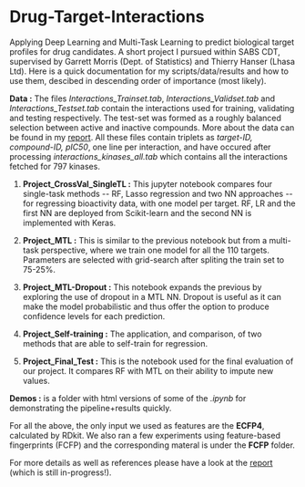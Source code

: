 # Drug-Target-Interactions
Applying Deep Learning and Multi-Task Learning to predict biological target profiles for drug candidates. A short project I pursued within SABS CDT, supervised by Garrett Morris (Dept. of Statistics) and Thierry Hanser (Lhasa Ltd). Here is a quick documentation for my scripts/data/results and how to use them, descibed in descending order of importance (most likely).

**Data :** The files _Interactions_Trainset.tab_, _Interactions_Validset.tab_ and _Interactions_Testset.tab_ contain the interactions used for training, validating and testing respectively. The test-set was formed as a roughly balanced selection between active and inactive compounds. More about the data can be found in my [report](https://github.com/giorkala/Drug-Target-Interactions/blob/master/Presentations/document.pdf). All these files contain triplets as _target-ID, compound-ID, pIC50_, one line per interaction, and have occured after processing _interactions_kinases_all.tab_ which contains all the interactions fetched for 797 kinases. 

  1. **Project_CrossVal_SingleTL :** This jupyter notebook compares four single-task methods -- RF, Lasso regression and two NN approaches -- for regressing bioactivity data, with one model per target. RF, LR and the first NN are deployed from Scikit-learn and the second NN is implemented with Keras.

  2. **Project_MTL :** This is similar to the previous notebook but from a multi-task perspective, where we train one model for all the 110 targets. Parameters are selected with grid-search after spliting the train set to 75-25%.

  3. **Project_MTL-Dropout :** This notebook expands the previous by exploring the use of dropout in a MTL NN. Dropout is useful as it can make the model probabilistic and thus offer the option to produce confidence levels for each prediction.

  4. **Project_Self-training :** The application, and comparison, of two methods that are able to self-train for regression.

  5. **Project_Final_Test :** This is the notebook used for the final evaluation of our project. It compares RF with MTL on their ability to impute new values. 

**Demos :** is a folder with html versions of some of the *.ipynb* for demonstrating the pipeline+results quickly. 

For all the above, the only input we used as features are the **ECFP4**, calculated by RDkit. We also ran a few experiments using feature-based fingerprints (FCFP) and the corresponding materal is under the **FCFP** folder.

For more details as well as references please have a look at the [report](https://github.com/giorkala/Drug-Target-Interactions/blob/master/Presentations/document.pdf) (which is still in-progress!).
